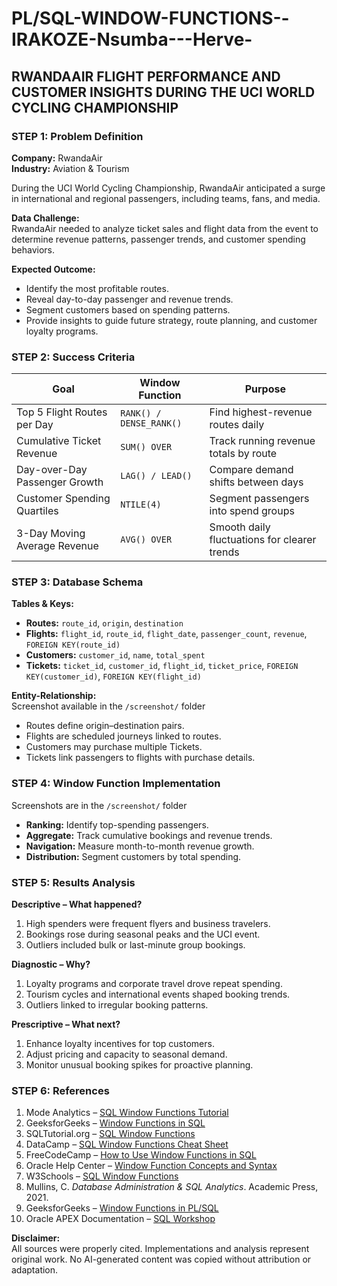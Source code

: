 # PL/SQL-WINDOW-FUNCTIONS--IRAKOZE-Nsumba---Herve-

## RWANDAAIR FLIGHT PERFORMANCE AND CUSTOMER INSIGHTS DURING THE UCI WORLD CYCLING CHAMPIONSHIP

### STEP 1: Problem Definition

**Company:** RwandaAir  
**Industry:** Aviation & Tourism

During the UCI World Cycling Championship, RwandaAir anticipated a surge in international and regional passengers, including teams, fans, and media.

**Data Challenge:**  
RwandaAir needed to analyze ticket sales and flight data from the event to determine revenue patterns, passenger trends, and customer spending behaviors.

**Expected Outcome:**

- Identify the most profitable routes.
- Reveal day-to-day passenger and revenue trends.
- Segment customers based on spending patterns.
- Provide insights to guide future strategy, route planning, and customer loyalty programs.

### STEP 2: Success Criteria

| Goal | Window Function | Purpose |
|------|----------------|---------|
| Top 5 Flight Routes per Day | `RANK() / DENSE_RANK()` | Find highest-revenue routes daily |
| Cumulative Ticket Revenue | `SUM() OVER` | Track running revenue totals by route |
| Day-over-Day Passenger Growth | `LAG() / LEAD()` | Compare demand shifts between days |
| Customer Spending Quartiles | `NTILE(4)` | Segment passengers into spend groups |
| 3-Day Moving Average Revenue | `AVG() OVER` | Smooth daily fluctuations for clearer trends |

### STEP 3: Database Schema

**Tables & Keys:**

- **Routes:** `route_id`, `origin`, `destination`  
- **Flights:** `flight_id`, `route_id`, `flight_date`, `passenger_count`, `revenue`, `FOREIGN KEY(route_id)`  
- **Customers:** `customer_id`, `name`, `total_spent`  
- **Tickets:** `ticket_id`, `customer_id`, `flight_id`, `ticket_price`, `FOREIGN KEY(customer_id)`, `FOREIGN KEY(flight_id)`  

**Entity-Relationship:**  
Screenshot available in the `/screenshot/` folder

- Routes define origin–destination pairs.
- Flights are scheduled journeys linked to routes.
- Customers may purchase multiple Tickets.
- Tickets link passengers to flights with purchase details.

### STEP 4: Window Function Implementation

Screenshots are in the `/screenshot/` folder

- **Ranking:** Identify top-spending passengers.
- **Aggregate:** Track cumulative bookings and revenue trends.
- **Navigation:** Measure month-to-month revenue growth.
- **Distribution:** Segment customers by total spending.

### STEP 5: Results Analysis

**Descriptive – What happened?**

1. High spenders were frequent flyers and business travelers.
2. Bookings rose during seasonal peaks and the UCI event.
3. Outliers included bulk or last-minute group bookings.

**Diagnostic – Why?**

1. Loyalty programs and corporate travel drove repeat spending.
2. Tourism cycles and international events shaped booking trends.
3. Outliers linked to irregular booking patterns.

**Prescriptive – What next?**

1. Enhance loyalty incentives for top customers.
2. Adjust pricing and capacity to seasonal demand.
3. Monitor unusual booking spikes for proactive planning.

### STEP 6: References

1. Mode Analytics – [SQL Window Functions Tutorial](https://mode.com/sql-tutorial/sql-window-functions)  
2. GeeksforGeeks – [Window Functions in SQL](https://www.geeksforgeeks.org/sql/window-functions-in-sql/)  
3. SQLTutorial.org – [SQL Window Functions](https://www.sqltutorial.org/sql-window-functions/)  
4. DataCamp – [SQL Window Functions Cheat Sheet](https://www.datacamp.com/cheat-sheet/sql-window-functions-cheat-sheet)  
5. FreeCodeCamp – [How to Use Window Functions in SQL](https://www.freecodecamp.org/news/window-functions-in-sql/)  
6. Oracle Help Center – [Window Function Concepts and Syntax](https://docs.oracle.com/mysql-8.0-en/window-functions.html)  
7. W3Schools – [SQL Window Functions](https://www.w3schools.com/sql/sql_window.asp)  
8. Mullins, C. *Database Administration & SQL Analytics*. Academic Press, 2021.  
9. GeeksforGeeks – [Window Functions in PL/SQL](https://www.geeksforgeeks.org/plsql/window-functions)  
10. Oracle APEX Documentation – [SQL Workshop](https://docs.oracle.com/en/database/oracle/apex/)  

**Disclaimer:**  
All sources were properly cited. Implementations and analysis represent original work. No AI-generated content was copied without attribution or adaptation.
